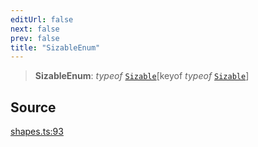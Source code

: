 ```yaml
---
editUrl: false
next: false
prev: false
title: "SizableEnum"
---
```


> **SizableEnum**: *typeof* [`Sizable`](/api-core/variables/sizable/)\[keyof *typeof* [`Sizable`](/api-core/variables/sizable/)\]

## Source

[shapes.ts:93](https://github.com/dgmjs/dgmjs/blob/main/packages/core/src/shapes.ts#L93)
